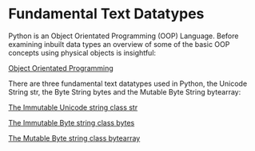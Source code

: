 # Fundamental Text Datatypes

Python is an Object Orientated Programming (OOP) Language. Before examining inbuilt data types an overview of some of the basic OOP concepts using physical objects is insightful:

[Object Orientated Programming](https://github.com/PhilipYip1988/python-tutorials/blob/main/004_text_datatypes/oop.md)

There are three fundamental text datatypes used in Python, the Unicode String str, the Byte String bytes and the Mutable Byte String bytearray:

[The Immutable Unicode string class str](https://github.com/PhilipYip1988/python-tutorials/blob/main/004_text_datatypes/string.md)

[The Immutable Byte string class bytes](https://github.com/PhilipYip1988/python-tutorials/blob/main/004_text_datatypes/byte.md)

[The Mutable Byte string class bytearray](https://github.com/PhilipYip1988/python-tutorials/blob/main/004_text_datatypes/bytearray.md)
